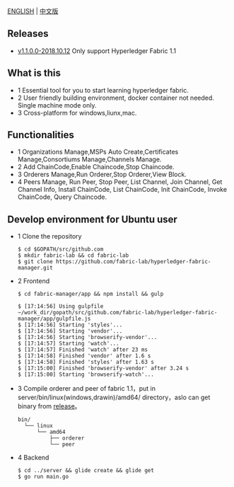 [ENGLISH](https://github.com/fabric-lab/fabric-manager/blob/master/README.md) | [中文版](https://github.com/fabric-lab/fabric-manager/blob/master/README-zh.md)
## Releases

- [v1.1.0.0-2018.10.12](https://github.com/fabric-lab/fabric-manager/releases/tag/V1.0.1) Only support Hyperledger Fabric 1.1


## What is this
- 1 Essential tool for you to start learning hyperledger fabric.
- 2 User friendly building environment, docker container not needed. Single machine mode only.
- 3 Cross-platform for windows,liunx,mac. 

## Functionalities
- 1 Organizations Manage,MSPs Auto Create,Certificates Manage,Consortiums Manage,Channels Manage.
- 2 Add ChainCode,Enable Chaincode,Stop Chaincode.
- 3 Orderers Manage,Run Orderer,Stop Orderer,View Block.
- 4 Peers Manage, Run Peer, Stop Peer, List Channel, Join Channel, Get Channel Info, Install ChainCode, List ChainCode, Init ChainCode, Invoke ChainCode, Query Chaincode.

## Develop environment for Ubuntu user
 - 1 Clone the repository
          
       $ cd $GOPATH/src/github.com
       $ mkdir fabric-lab && cd fabric-lab
       $ git clone https://github.com/fabric-lab/hyperledger-fabric-manager.git
 - 2 Frontend 
       
       $ cd fabric-manager/app && npm install && gulp
       
       $ [17:14:56] Using gulpfile ~/work_dir/gopath/src/github.com/fabric-lab/hyperledger-fabric-manager/app/gulpfile.js
       $ [17:14:56] Starting 'styles'...
       $ [17:14:56] Starting 'vendor'...
       $ [17:14:56] Starting 'browserify-vendor'...
       $ [17:14:57] Starting 'watch'...
       $ [17:14:57] Finished 'watch' after 23 ms
       $ [17:14:58] Finished 'vendor' after 1.6 s
       $ [17:14:58] Finished 'styles' after 1.63 s
       $ [17:15:00] Finished 'browserify-vendor' after 3.24 s
       $ [17:15:00] Starting 'browserify-watch'...
       
 - 3 Compile orderer and peer of fabric 1.1，put in server/bin/linux(windows,drawin)/amd64/ directory，aslo can get binary from [release](https://github.com/fabric-lab/hyperledger-fabric-manager/releases/tag/V1.0.1)。
       
       bin/
         └── linux
             └── amd64
                 ├── orderer
                 └── peer
 - 4 Backend
       
       $ cd ../server && glide create && glide get  
       $ go run main.go

